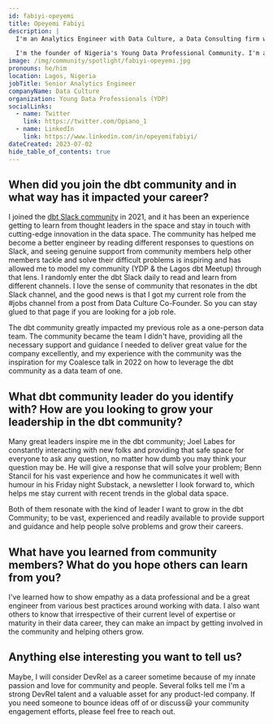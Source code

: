 ```yaml
---
id: fabiyi-opeyemi
title: Opeyemi Fabiyi
description: |
  I'm an Analytics Engineer with Data Culture, a Data Consulting firm where I use dbt regularly to help clients build quality-tested data assets. I've also got a background in financial services and supply chain. I'm passionate about helping organizations to become data-driven and I majorly use dbt for data modeling, while the other aspect of the stack is largely dependent on the client infrastructure I'm working for, so I often say I'm tool-agnostic. 😀

  I'm the founder of Nigeria's Young Data Professional Community. I'm also the organizer of the <a href="https://www.meetup.com/lagos-dbt-meetup/" title="Lagos dbt Meetup" rel="noopener noreferrer" target="_blank">Lagos dbt Meetup</a> which I started, and one of the organizers of the DataFest Africa Conference. I became an active member of the dbt Community in 2021 & <a href="https://coalesce.getdbt.com/blog/how-to-leverage-dbt-community-as-the-first-and-only-data-hire-to-survive" title="spoke at Coalesce 2022" rel="noopener noreferrer" target="_blank">spoke at Coalesce 2022</a>.
image: /img/community/spotlight/fabiyi-opeyemi.jpg
pronouns: he/him
location: Lagos, Nigeria
jobTitle: Senior Analytics Engineer
companyName: Data Culture
organization: Young Data Professionals (YDP)
socialLinks:
  - name: Twitter
    link: https://twitter.com/Opiano_1
  - name: LinkedIn
    link: https://www.linkedin.com/in/opeyemifabiyi/
dateCreated: 2023-07-02
hide_table_of_contents: true
---
```


## When did you join the dbt community and in what way has it impacted your career?

I joined the [dbt Slack community](https://www.getdbt.com/community/join-the-community/?utm_medium=internal&utm_source=docs&utm_campaign=q3-2024_dbt-spotlight_aw&utm_content=____&utm_term=all___) in 2021, and it has been an experience getting to learn from thought leaders in the space and stay in touch with cutting-edge innovation in the data space. The community has helped me become a better engineer by reading different responses to questions on Slack, and seeing genuine support from community members help other members tackle and solve their difficult problems is inspiring and has allowed me to model my community (YDP & the Lagos dbt Meetup) through that lens. I randomly enter the dbt Slack daily to read and learn from different channels. I love the sense of community that resonates in the dbt Slack channel, and the good news is that I got my current role from the #jobs channel from a post from Data Culture Co-Founder. So you can stay glued to that page if you are looking for a job role.  

The dbt community greatly impacted my previous role as a one-person data team. The community became the team I didn't have, providing all the necessary support and guidance I needed to deliver great value for the company excellently, and my experience with the community was the inspiration for my Coalesce talk in 2022 on how to leverage the dbt community as a data team of one.

## What dbt community leader do you identify with? How are you looking to grow your leadership in the dbt community?

Many great leaders inspire me in the dbt community; Joel Labes for constantly interacting with new folks and providing that safe space for everyone to ask any question, no matter how dumb you may think your question may be. He will give a response that will solve your problem; Benn Stancil for his vast experience and how he communicates it well with humour in his Friday night Substack, a newsletter I look forward to, which helps me stay current with recent trends in the global data space. 

Both of them resonate with the kind of leader I want to grow in the dbt Community; to be vast, experienced and readily available to provide support and guidance and help people solve problems and grow their careers.

## What have you learned from community members? What do you hope others can learn from you?

I've learned how to show empathy as a data professional and be a great engineer from various best practices around working with data. I also want others to know that irrespective of their current level of expertise or maturity in their data career, they can make an impact by getting involved in the community and helping others grow.

## Anything else interesting you want to tell us?

Maybe, I will consider DevRel as a career sometime because of my innate passion and love for community and people. Several folks tell me I'm a strong DevRel talent and a valuable asset for any product-led company. If you need someone to bounce ideas off of or discuss😃 your community engagement efforts, please feel free to reach out.
